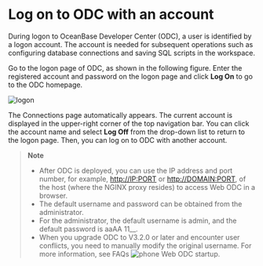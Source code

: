 Log on to ODC with an account 
==================================================

During logon to OceanBase Developer Center (ODC), a user is identified by a logon account. The account is needed for subsequent operations such as configuring database connections and saving SQL scripts in the workspace. 

Go to the logon page of ODC, as shown in the following figure. Enter the registered account and password on the logon page and click **Log On** to go to the ODC homepage.

![logon](https://obbusiness-private.oss-cn-shanghai.aliyuncs.com/doc/img/odc/340/ODC%20%E7%99%BB%E5%BD%95%E9%A1%B5-EN.png)

The Connections page automatically appears. The current account is displayed in the upper-right corner of the top navigation bar. You can click the account name and select **Log Off** from the drop-down list to return to the logon page. Then, you can log on to ODC with another account. 

> **Note**
> * After ODC is deployed, you can use the IP address and port number, for example, <http://IP:PORT> or <http://DOMAIN:PORT>, of the host (where the NGINX proxy resides) to access Web ODC in a browser.  
> * The default username and password can be obtained from the administrator.
> * For the administrator, the default username is admin, and the default password is aaAA 11__. 
> * When you upgrade ODC to V3.2.0 or later and encounter user conflicts, you need to manually modify the original username. For more information, see FAQs ![phone](https://help-static-aliyun-doc.aliyuncs.com/assets/img/en-US/5620319361/p367649.jpg) Web ODC startup.